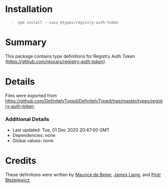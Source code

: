 # Installation
> `npm install --save @types/registry-auth-token`

# Summary
This package contains type definitions for Registry Auth Token (https://github.com/rexxars/registry-auth-token).

# Details
Files were exported from https://github.com/DefinitelyTyped/DefinitelyTyped/tree/master/types/registry-auth-token.

### Additional Details
 * Last updated: Tue, 01 Dec 2020 20:47:00 GMT
 * Dependencies: none
 * Global values: none

# Credits
These definitions were written by [Maurice de Beijer](https://github.com/mauricedb), [James Liang](https://github.com/LiangZugeng), and [Piotr Błażejewicz](https://github.com/peterblazejewicz).
